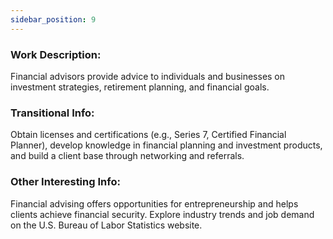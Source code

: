 ```yaml
---
sidebar_position: 9
---
```


### Work Description: 
Financial advisors provide advice to individuals and businesses on investment strategies, retirement planning, and financial goals.
### Transitional Info: 
Obtain licenses and certifications (e.g., Series 7, Certified Financial Planner), develop knowledge in financial planning and investment products, and build a client base through networking and referrals.
### Other Interesting Info: 
Financial advising offers opportunities for entrepreneurship and helps clients achieve financial security. Explore industry trends and job demand on the U.S. Bureau of Labor Statistics website.
